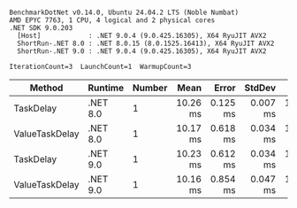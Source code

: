 ```

BenchmarkDotNet v0.14.0, Ubuntu 24.04.2 LTS (Noble Numbat)
AMD EPYC 7763, 1 CPU, 4 logical and 2 physical cores
.NET SDK 9.0.203
  [Host]            : .NET 9.0.4 (9.0.425.16305), X64 RyuJIT AVX2
  ShortRun-.NET 8.0 : .NET 8.0.15 (8.0.1525.16413), X64 RyuJIT AVX2
  ShortRun-.NET 9.0 : .NET 9.0.4 (9.0.425.16305), X64 RyuJIT AVX2

IterationCount=3  LaunchCount=1  WarmupCount=3  

```
| Method         | Runtime  | Number | Mean     | Error    | StdDev   | Min      | Max      | Allocated |
|--------------- |--------- |------- |---------:|---------:|---------:|---------:|---------:|----------:|
| TaskDelay      | .NET 8.0 | 1      | 10.26 ms | 0.125 ms | 0.007 ms | 10.26 ms | 10.27 ms |     352 B |
| ValueTaskDelay | .NET 8.0 | 1      | 10.17 ms | 0.618 ms | 0.034 ms | 10.15 ms | 10.21 ms |     128 B |
| TaskDelay      | .NET 9.0 | 1      | 10.23 ms | 0.612 ms | 0.034 ms | 10.20 ms | 10.27 ms |     352 B |
| ValueTaskDelay | .NET 9.0 | 1      | 10.16 ms | 0.854 ms | 0.047 ms | 10.12 ms | 10.21 ms |     128 B |

